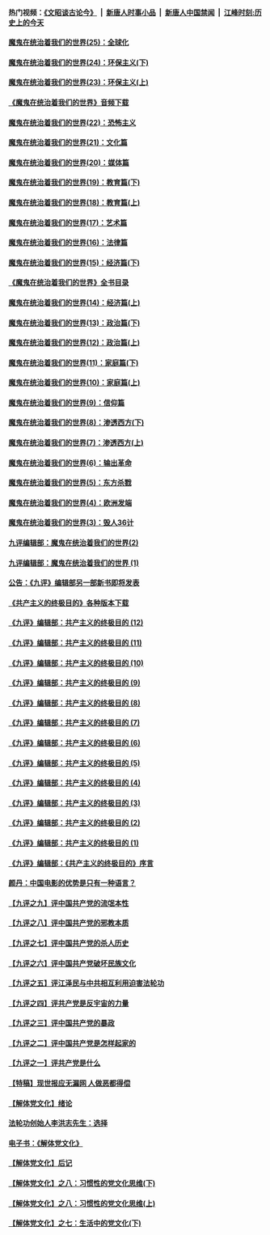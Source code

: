 #### 热门视频：[《文昭谈古论今》](https://github.com/gfw-breaker/wenzhao/blob/master/README.md?t=10292133) &nbsp;|&nbsp; [新唐人时事小品](https://github.com/gfw-breaker/ntdtv-comedy/blob/master/README.md?t=10292133) &nbsp;|&nbsp; [新唐人中国禁闻](https://github.com/gfw-breaker/ntdtv-news/blob/master/README.md?t=10292133) &nbsp;|&nbsp; [江峰时刻:历史上的今天](https://github.com/gfw-breaker/today-in-history/blob/master/README.md?t=10292133) 

#### [魔鬼在统治着我们的世界(25)：全球化](../pages/nsc422/n10788205.md?t=10292133) 

#### [魔鬼在统治着我们的世界(24)：环保主义(下)](../pages/nsc422/n10695307.md?t=10292133) 

#### [魔鬼在统治着我们的世界(23)：环保主义(上)](../pages/nsc422/n10688613.md?t=10292133) 

#### [《魔鬼在统治着我们的世界》音频下载](../pages/nsc422/n10635553.md?t=10292133) 

#### [魔鬼在统治着我们的世界(22)：恐怖主义](../pages/nsc422/n10614727.md?t=10292133) 

#### [魔鬼在统治着我们的世界(21)：文化篇](../pages/nsc422/n10597706.md?t=10292133) 

#### [魔鬼在统治着我们的世界(20)：媒体篇](../pages/nsc422/n10586579.md?t=10292133) 

#### [魔鬼在统治着我们的世界(19)：教育篇(下)](../pages/nsc422/n10564808.md?t=10292133) 

#### [魔鬼在统治着我们的世界(18)：教育篇(上)](../pages/nsc422/n10526970.md?t=10292133) 

#### [魔鬼在统治着我们的世界(17)：艺术篇](../pages/nsc422/n10499093.md?t=10292133) 

#### [魔鬼在统治着我们的世界(16)：法律篇](../pages/nsc422/n10485969.md?t=10292133) 

#### [魔鬼在统治着我们的世界(15)：经济篇(下)](../pages/nsc422/n10469975.md?t=10292133) 

#### [《魔鬼在统治着我们的世界》全书目录](../pages/nsc422/n10464261.md?t=10292133) 

#### [魔鬼在统治着我们的世界(14)：经济篇(上)](../pages/nsc422/n10457370.md?t=10292133) 

#### [魔鬼在统治着我们的世界(13)：政治篇(下)](../pages/nsc422/n10448270.md?t=10292133) 

#### [魔鬼在统治着我们的世界(12)：政治篇(上)](../pages/nsc422/n10444576.md?t=10292133) 

#### [魔鬼在统治着我们的世界(11)：家庭篇(下)](../pages/nsc422/n10440961.md?t=10292133) 

#### [魔鬼在统治着我们的世界(10)：家庭篇(上)](../pages/nsc422/n10435448.md?t=10292133) 

#### [魔鬼在统治着我们的世界(9)：信仰篇](../pages/nsc422/n10432159.md?t=10292133) 

#### [魔鬼在统治着我们的世界(8)：渗透西方(下)](../pages/nsc422/n10429603.md?t=10292133) 

#### [魔鬼在统治着我们的世界(7)：渗透西方(上)](../pages/nsc422/n10426013.md?t=10292133) 

#### [魔鬼在统治着我们的世界(6)：输出革命](../pages/nsc422/n10421536.md?t=10292133) 

#### [魔鬼在统治着我们的世界(5)：东方杀戮](../pages/nsc422/n10417707.md?t=10292133) 

#### [魔鬼在统治着我们的世界(4)：欧洲发端](../pages/nsc422/n10414890.md?t=10292133) 

#### [魔鬼在统治着我们的世界(3)：毁人36计](../pages/nsc422/n10411583.md?t=10292133) 

#### [九评编辑部：魔鬼在统治着我们的世界(2)](../pages/nsc422/n10410036.md?t=10292133) 

#### [九评编辑部：魔鬼在统治着我们的世界 (1)](../pages/nsc422/n10406825.md?t=10292133) 

#### [公告：《九评》编辑部另一部新书即将发表](../pages/nsc422/n10405104.md?t=10292133) 

#### [《共产主义的终极目的》各种版本下载](../pages/nsc422/n10022138.md?t=10292133) 

#### [《九评》编辑部：共产主义的终极目的 (12)](../pages/nsc422/n9933272.md?t=10292133) 

#### [《九评》编辑部：共产主义的终极目的 (11)](../pages/nsc422/n9924973.md?t=10292133) 

#### [《九评》编辑部：共产主义的终极目的 (10)](../pages/nsc422/n9920883.md?t=10292133) 

#### [《九评》编辑部：共产主义的终极目的 (9)](../pages/nsc422/n9916363.md?t=10292133) 

#### [《九评》编辑部：共产主义的终极目的 (8)](../pages/nsc422/n9912488.md?t=10292133) 

#### [《九评》编辑部：共产主义的终极目的 (7)](../pages/nsc422/n9901176.md?t=10292133) 

#### [《九评》编辑部：共产主义的终极目的 (6)](../pages/nsc422/n9899359.md?t=10292133) 

#### [《九评》编辑部：共产主义的终极目的 (5)](../pages/nsc422/n9893174.md?t=10292133) 

#### [《九评》编辑部：共产主义的终极目的 (4)](../pages/nsc422/n9891246.md?t=10292133) 

#### [《九评》编辑部：共产主义的终极目的 (3)](../pages/nsc422/n9879879.md?t=10292133) 

#### [《九评》编辑部：共产主义的终极目的 (2)](../pages/nsc422/n9876205.md?t=10292133) 

#### [《九评》编辑部：共产主义的终极目的 (1)](../pages/nsc422/n9865857.md?t=10292133) 

#### [《九评》编辑部：《共产主义的终极目的》序言](../pages/nsc422/n9862666.md?t=10292133) 

#### [颜丹：中国电影的优势是只有一种语言？](../pages/nsc422/n9583062.md?t=10292133) 

#### [【九评之九】评中国共产党的流氓本性](../pages/nsc422/n737542.md?t=10292133) 

#### [【九评之八】评中国共产党的邪教本质](../pages/nsc422/n735942.md?t=10292133) 

#### [【九评之七】评中国共产党的杀人历史](../pages/nsc422/n733806.md?t=10292133) 

#### [【九评之六】评中国共产党破坏民族文化](../pages/nsc422/n731667.md?t=10292133) 

#### [【九评之五】评江泽民与中共相互利用迫害法轮功](../pages/nsc422/n730058.md?t=10292133) 

#### [【九评之四】评共产党是反宇宙的力量](../pages/nsc422/n727814.md?t=10292133) 

#### [【九评之三】评中国共产党的暴政](../pages/nsc422/n725597.md?t=10292133) 

#### [【九评之二】评中国共产党是怎样起家的](../pages/nsc422/n723946.md?t=10292133) 

#### [【九评之一】评共产党是什么](../pages/nsc422/n722529.md?t=10292133) 

#### [【特稿】现世报应无漏网 人做恶都得偿](../pages/nsc422/n4215167.md?t=10292133) 

#### [【解体党文化】绪论](../pages/nsc422/n1449356.md?t=10292133) 

#### [法轮功创始人李洪志先生：选择](../pages/nsc422/n3580738.md?t=10292133) 

#### [电子书：《解体党文化》](../pages/nsc422/n1573484.md?t=10292133) 

#### [【解体党文化】后记](../pages/nsc422/n1531999.md?t=10292133) 

#### [【解体党文化】之八：习惯性的党文化思维(下)](../pages/nsc422/n1526477.md?t=10292133) 

#### [【解体党文化】之八：习惯性的党文化思维(上)](../pages/nsc422/n1520631.md?t=10292133) 

#### [【解体党文化】之七：生活中的党文化(下)](../pages/nsc422/n1513446.md?t=10292133) 

